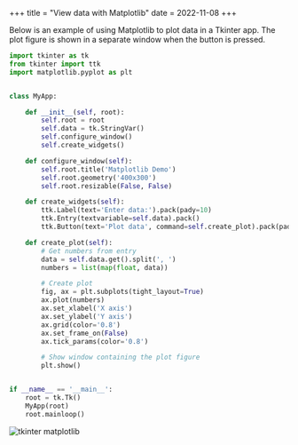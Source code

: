 +++
title = "View data with Matplotlib"
date = 2022-11-08
+++

Below is an example of using Matplotlib to plot data in a Tkinter app. The plot figure is shown in a separate window when the button is pressed.

```python
import tkinter as tk
from tkinter import ttk
import matplotlib.pyplot as plt


class MyApp:

    def __init__(self, root):
        self.root = root
        self.data = tk.StringVar()
        self.configure_window()
        self.create_widgets()

    def configure_window(self):
        self.root.title('Matplotlib Demo')
        self.root.geometry('400x300')
        self.root.resizable(False, False)

    def create_widgets(self):
        ttk.Label(text='Enter data:').pack(pady=10)
        ttk.Entry(textvariable=self.data).pack()
        ttk.Button(text='Plot data', command=self.create_plot).pack(pady=20)

    def create_plot(self):
        # Get numbers from entry
        data = self.data.get().split(', ')
        numbers = list(map(float, data))

        # Create plot
        fig, ax = plt.subplots(tight_layout=True)
        ax.plot(numbers)
        ax.set_xlabel('X axis')
        ax.set_ylabel('Y axis')
        ax.grid(color='0.8')
        ax.set_frame_on(False)
        ax.tick_params(color='0.8')

        # Show window containing the plot figure
        plt.show()


if __name__ == '__main__':
    root = tk.Tk()
    MyApp(root)
    root.mainloop()
```

<p><img src="/img/tkinter-matplotlib.png" style="max-width: 680px;" alt="tkinter matplotlib"></p>

